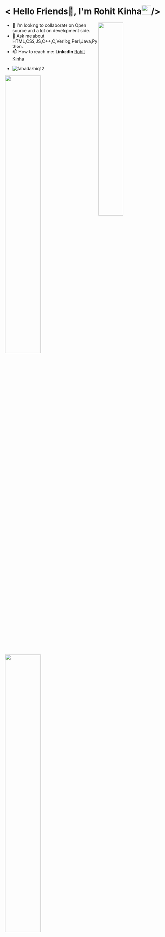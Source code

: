 ###                                                             
<h1 align="left"> < Hello Friends🚀, I'm Rohit Kinha<img src="https://raw.githubusercontent.com/syedareehaquasar/syedareehaquasar/master/gifs/Hi.gif" width="30px">/></h2>
<img width="40%" img src="https://media4.giphy.com/media/4N3lQozOH2STZdDsOe/200w.gif?cid=82a1493b71r3i1liqhbwue0o5p0zlqdwd8tz4t3oeu8hwr9u&rid=200w.gif&ct=g" align="right"/>

- 👯 I’m looking to collaborate on Open source and a lot on development side.
- 💬 Ask me about HTML,CSS,JS,C++,C,Verilog,Perl,Java,Python.
- 📫 How to reach me: **LinkedIn** [Rohit Kinha ](https://www.linkedin.com/in/rohit-kinha-2301ab1bb/) 
-  <p align="left"> <img src="https://komarev.com/ghpvc/?username=fahadashiq12&label=Profile%20views&color=0e75b6&style=flat" alt="fahadashiq12" /> </p>

<img width="48%" img src="https://github-readme-stats.vercel.app/api?username=rohitkinha&theme=radical&show_icons=true">
<img width="48%" src="https://github-readme-streak-stats.herokuapp.com/?user=rohitkinha&theme=radical&show_icons=true" />
